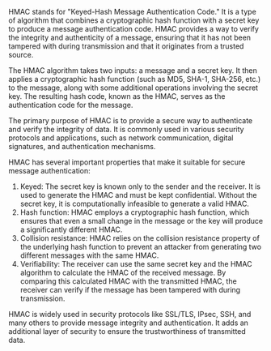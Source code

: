 HMAC stands for "Keyed-Hash Message Authentication Code." It is a type of algorithm that combines a cryptographic hash function with a secret key to produce a message authentication code. HMAC provides a way to verify the integrity and authenticity of a message, ensuring that it has not been tampered with during transmission and that it originates from a trusted source.

The HMAC algorithm takes two inputs: a message and a secret key. It then applies a cryptographic hash function (such as MD5, SHA-1, SHA-256, etc.) to the message, along with some additional operations involving the secret key. The resulting hash code, known as the HMAC, serves as the authentication code for the message.

The primary purpose of HMAC is to provide a secure way to authenticate and verify the integrity of data. It is commonly used in various security protocols and applications, such as network communication, digital signatures, and authentication mechanisms.

HMAC has several important properties that make it suitable for secure message authentication:

1.  Keyed: The secret key is known only to the sender and the receiver. It is used to generate the HMAC and must be kept confidential. Without the secret key, it is computationally infeasible to generate a valid HMAC.
2.  Hash function: HMAC employs a cryptographic hash function, which ensures that even a small change in the message or the key will produce a significantly different HMAC.
3.  Collision resistance: HMAC relies on the collision resistance property of the underlying hash function to prevent an attacker from generating two different messages with the same HMAC.
4.  Verifiability: The receiver can use the same secret key and the HMAC algorithm to calculate the HMAC of the received message. By comparing this calculated HMAC with the transmitted HMAC, the receiver can verify if the message has been tampered with during transmission.

HMAC is widely used in security protocols like SSL/TLS, IPsec, SSH, and many others to provide message integrity and authentication. It adds an additional layer of security to ensure the trustworthiness of transmitted data.